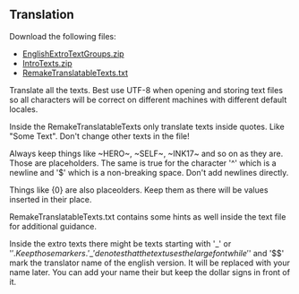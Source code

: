 ## Translation

Download the following files:

- [EnglishExtroTextGroups.zip](EnglishExtroTextGroups.zip)
- [IntroTexts.zip](IntroTexts.zip)
- [RemakeTranslatableTexts.txt](RemakeTranslatableTexts.txt)

Translate all the texts. Best use UTF-8 when opening and storing text files so all characters will be correct on different machines with different default locales.

Inside the RemakeTranslatableTexts only translate texts inside quotes. Like "Some Text". Don't change other texts in the file!

Always keep things like \~HERO~, \~SELF~, \~INK17~ and so on as they are. Those are placeholders. The same is true for the character '^' which is a newline and '$' which is a non-breaking space. Don't add newlines directly.

Things like {0} are also placeolders. Keep them as there will be values inserted in their place.

RemakeTranslatableTexts.txt contains some hints as well inside the text file for additional guidance.



Inside the extro texts there might be texts starting with '\_' or '$'. Keep those markers. '\_' denotes that the text uses the large font while '$' and '$$' mark the translator name of the english version. It will be replaced with your name later. You can add your name their but keep the dollar signs in front of it.
